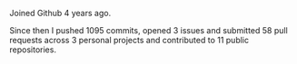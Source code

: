 Joined Github 4 years ago.

Since then I pushed 1095 commits, opened 3 issues and submitted 58 pull requests across 3 personal projects and contributed to 11 public repositories.
